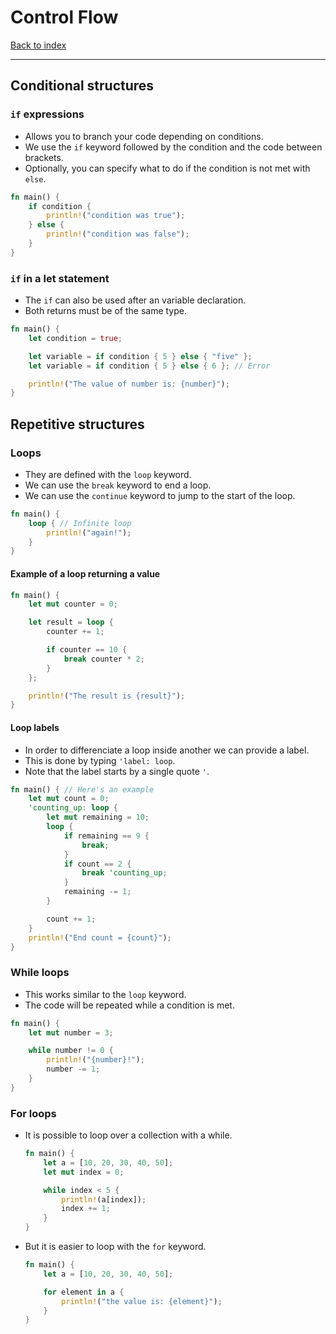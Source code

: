 # Control Flow
[Back to index](../index.md)

---
## Conditional structures

### `if` expressions
- Allows you to branch your code depending on conditions.
- We use the `if` keyword followed by the condition and the code between brackets.
- Optionally, you can specify what to do if the condition is not met with `else`.

```Rust
fn main() {
    if condition {
        println!("condition was true");
    } else {
        println!("condition was false");
    }
}
```

### `if` in a let statement
- The `if` can also be used after an variable declaration.
- Both returns must be of the same type.

```Rust
fn main() {
    let condition = true;

    let variable = if condition { 5 } else { "five" };
    let variable = if condition { 5 } else { 6 }; // Error

    println!("The value of number is: {number}");
}
```

## Repetitive structures

### Loops
- They are defined with the `loop` keyword.
- We can use the `break` keyword to end a loop.
- We can use the `continue` keyword to jump to the start of the loop.

```Rust
fn main() {
    loop { // Infinite loop
        println!("again!");
    }
}
```

#### Example of a loop returning a value
```Rust
fn main() {
    let mut counter = 0;

    let result = loop {
        counter += 1;

        if counter == 10 {
            break counter * 2;
        }
    };

    println!("The result is {result}");
}
```

#### Loop labels
- In order to differenciate a loop inside another we can provide a label.
- This is done by typing `'label: loop`.
- Note that the label starts by a single quote `'`.

```Rust
fn main() { // Here's an example
    let mut count = 0;
    'counting_up: loop {
        let mut remaining = 10;
        loop {
            if remaining == 9 {
                break;
            }
            if count == 2 {
                break 'counting_up;
            }
            remaining -= 1;
        }

        count += 1;
    }
    println!("End count = {count}");
}
```

### While loops
- This works similar to the `loop` keyword.
- The code will be repeated while a condition is met.

```Rust
fn main() {
    let mut number = 3;

    while number != 0 {
        println!("{number}!");
        number -= 1;
    }
}
```

### For loops
- It is possible to loop over a collection with a while.
    ```Rust
    fn main() {
        let a = [10, 20, 30, 40, 50];
        let mut index = 0;

        while index < 5 {
            println!(a[index]);
            index += 1;
        }
    }
    ```
- But it is easier to loop with the `for` keyword.

    ```Rust
    fn main() {
        let a = [10, 20, 30, 40, 50];

        for element in a {
            println!("the value is: {element}");
        }
    }
    ```
